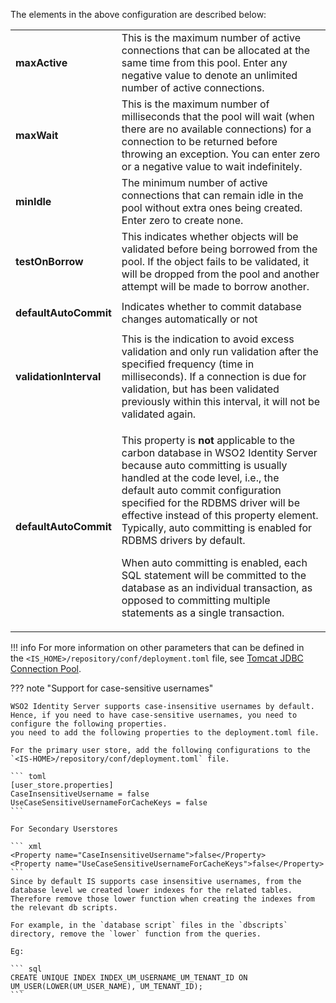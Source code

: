 The elements in the above configuration are described below:

<table>
    <tr class="even">
        <td><strong>maxActive</strong></td>
        <td>This is the maximum number of active connections that can be allocated at the same time from this pool. Enter any negative value to denote an unlimited number of active connections.</td>
    </tr>
    <tr class="odd">
        <td><strong>maxWait</strong></td>
        <td>This is the maximum number of milliseconds that the pool will wait (when there are no available connections) for a connection to be returned before throwing an exception. You can enter zero or a negative value to wait indefinitely.</td>
    </tr>
    <tr class="even">
        <td><strong>minIdle</strong></td>
        <td>The minimum number of active connections that can remain idle in the pool without extra ones being created. Enter zero to create none.</td>
    </tr>
    <tr class="odd">
        <td><p><strong>testOnBorrow</strong></p></td>
        <td>This indicates whether objects will be validated before being borrowed from the pool. If the object fails to be 
        validated, it will be dropped from the pool and another attempt will be made to borrow another.</td>
    </tr>
    <tr class="even">
        <td><p><strong>defaultAutoCommit</strong></p></td>
        <td>Indicates whether to commit database changes automatically or not</td>
    </tr>
    <tr class="odd">
        <td><strong>validationInterval</strong></td>
        <td>This is the indication to avoid excess validation and only run validation after the specified frequency (time in milliseconds). If a connection is due for validation, but has been validated previously within this interval, it will not be validated again.</td>
    </tr>
    <tr class="even">
        <td><strong>defaultAutoCommit</strong></td>
        <td><div class="content-wrapper">
        <p>This property is <strong>not</strong> applicable to the carbon database in WSO2 Identity Server because auto committing is usually handled at the code level, i.e., the default auto commit configuration specified for the RDBMS driver will be effective instead of this property element. Typically, auto committing is enabled for RDBMS drivers by default.</p>
        <p>When auto committing is enabled, each SQL statement will be committed to the database as an individual transaction, as opposed to committing multiple statements as a single transaction.</p>
        </td>
    </tr>
</table>

!!! info 
    For more information on other parameters that can be defined in
    the `<IS_HOME>/repository/conf/deployment.toml` file, see [Tomcat JDBC Connection Pool](http://tomcat.apache.org/tomcat-9.0-doc/jdbc-pool.html#Tomcat_JDBC_Enhanced_Attributes).

??? note "Support for case-sensitive usernames"

    WSO2 Identity Server supports case-insensitive usernames by default. Hence, if you need to have case-sensitive usernames, you need to configure the following properties.
    you need to add the following properties to the deployment.toml file.
    
    For the primary user store, add the following configurations to the `<IS-HOME>/repository/conf/deployment.toml` file.

    ``` toml
    [user_store.properties]
    CaseInsensitiveUsername = false
    UseCaseSensitiveUsernameForCacheKeys = false
    ```  
    
    For Secondary Userstores

    ``` xml
    <Property name="CaseInsensitiveUsername">false</Property>
    <Property name="UseCaseSensitiveUsernameForCacheKeys">false</Property>
    ```
    Since by default IS supports case insensitive usernames, from the database level we created lower indexes for the related tables. 
    Therefore remove those lower function when creating the indexes from the relevant db scripts.
    
    For example, in the `database script` files in the `dbscripts` directory, remove the `lower` function from the queries.
    
    Eg:

    ``` sql
    CREATE UNIQUE INDEX INDEX_UM_USERNAME_UM_TENANT_ID ON UM_USER(LOWER(UM_USER_NAME), UM_TENANT_ID);
    ```
